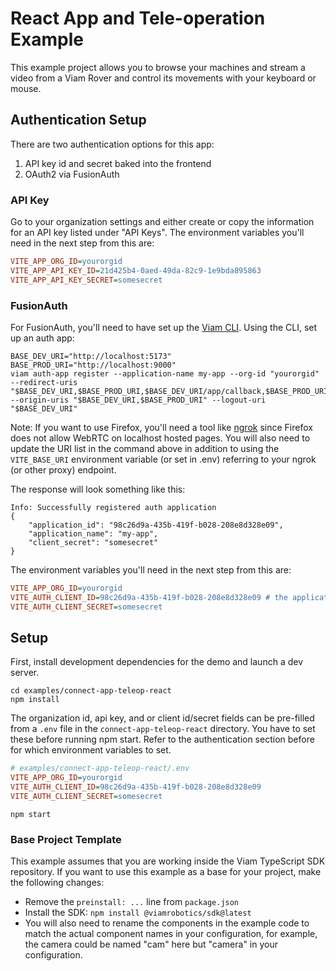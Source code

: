 # React App and Tele-operation Example

This example project allows you to browse your machines and stream a video from a Viam Rover and control its movements with your keyboard or mouse.

## Authentication Setup

There are two authentication options for this app:
1. API key id and secret baked into the frontend
1. OAuth2 via FusionAuth

### API Key

Go to your organization settings and either create or copy the information for an API key listed under "API Keys". The environment variables you'll need in the next step from this are:

```ini
VITE_APP_ORG_ID=yourorgid
VITE_APP_API_KEY_ID=21d425b4-0aed-49da-82c9-1e9bda895863
VITE_APP_API_KEY_SECRET=somesecret
```

### FusionAuth

For FusionAuth, you'll need to have set up the [Viam CLI](https://docs.viam.com/cli/). Using the CLI, set up an auth app:

```shell
BASE_DEV_URI="http://localhost:5173"
BASE_PROD_URI="http://localhost:9000"
viam auth-app register --application-name my-app --org-id "yourorgid" --redirect-uris "$BASE_DEV_URI,$BASE_PROD_URI,$BASE_DEV_URI/app/callback,$BASE_PROD_URI/app/callback" --origin-uris "$BASE_DEV_URI,$BASE_PROD_URI" --logout-uri "$BASE_DEV_URI"
```

Note: If you want to use Firefox, you'll need a tool like [ngrok](https://ngrok.com/) since Firefox does not allow WebRTC on localhost hosted pages. You will also need to update the URI list in the command above in addition to using the `VITE_BASE_URI` environment variable (or set in .env) referring to your ngrok (or other proxy) endpoint.

The response will look something like this:

```shell
Info: Successfully registered auth application
{
	"application_id": "98c26d9a-435b-419f-b028-208e8d328e09",
	"application_name": "my-app",
	"client_secret": "somesecret"
}
```

The environment variables you'll need in the next step from this are:

```ini
VITE_APP_ORG_ID=yourorgid
VITE_AUTH_CLIENT_ID=98c26d9a-435b-419f-b028-208e8d328e09 # the application_id
VITE_AUTH_CLIENT_SECRET=somesecret
```

## Setup

First, install development dependencies for the demo and launch a dev server.

```shell
cd examples/connect-app-teleop-react
npm install
```

The organization id, api key, and or client id/secret fields can be pre-filled from a `.env` file in the `connect-app-teleop-react` directory. You have to set these before running npm start. Refer to the authentication section before for which environment variables to set.

```ini
# examples/connect-app-teleop-react/.env
VITE_APP_ORG_ID=yourorgid
VITE_AUTH_CLIENT_ID=98c26d9a-435b-419f-b028-208e8d328e09
VITE_AUTH_CLIENT_SECRET=somesecret
```

```shell
npm start
```

### Base Project Template

This example assumes that you are working inside the Viam TypeScript SDK repository. If you want to use this example as a base for your project, make the following changes:

* Remove the `preinstall: ...` line from `package.json`
* Install the SDK: `npm install @viamrobotics/sdk@latest`
* You will also need to rename the components in the example code to match the actual component names in your configuration, for example, the camera could be named "cam" here but "camera" in your configuration. 
